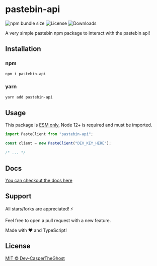 # pastebin-api

![npm bundle size](https://img.shields.io/bundlephobia/minzip/pastebin-api)
![License](https://img.shields.io/github/license/dev-caspertheghost/pastebin-api)
![Downloads](https://img.shields.io/npm/dw/pastebin-api)

A very simple pastebin npm package to interact with the pastebin api!

## Installation

### npm

```bash
npm i pastebin-api
```

### yarn

```bash
yarn add pastebin-api
```

## Usage

This package is [ESM only](https://gist.github.com/sindresorhus/a39789f98801d908bbc7ff3ecc99d99c#pure-esm-package), Node 12+ is required and must be imported.

```js
import PasteClient from "pastebin-api";

const client = new PasteClient("DEV_KEY_HERE");

/* ... */
```

## Docs

[You can checkout the docs here](docs/README.md)

## Support

All stars/forks are appreciated! ⚡

Feel free to open a pull request with a new feature.

Made with ❤️ and TypeScript!

## License

[MIT © Dev-CasperTheGhost](./LICENSE)
